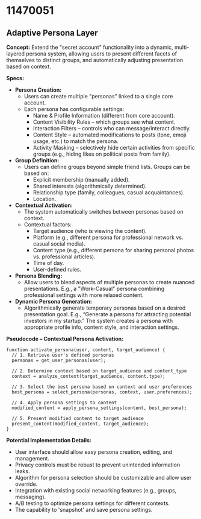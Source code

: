# 11470051

## Adaptive Persona Layer

**Concept:** Extend the "secret account" functionality into a dynamic, multi-layered persona system, allowing users to present different facets of themselves to distinct groups, and automatically adjusting presentation based on context.

**Specs:**

*   **Persona Creation:**
    *   Users can create multiple "personas" linked to a single core account.
    *   Each persona has configurable settings:
        *   Name & Profile Information (different from core account).
        *   Content Visibility Rules – which groups see what content.
        *   Interaction Filters – controls who can message/interact directly.
        *   Content Style – automated modifications to posts (tone, emoji usage, etc.) to match the persona.
        *   Activity Masking – selectively hide certain activities from specific groups (e.g., hiding likes on political posts from family).
*   **Group Definition:**
    *   Users can define groups beyond simple friend lists. Groups can be based on:
        *   Explicit membership (manually added).
        *   Shared interests (algorithmically determined).
        *   Relationship type (family, colleagues, casual acquaintances).
        *   Location.
*   **Contextual Activation:**
    *   The system automatically switches between personas based on context.
    *   Contextual factors:
        *   Target audience (who is viewing the content).
        *   Platform (e.g., different persona for professional network vs. casual social media).
        *   Content type (e.g., different persona for sharing personal photos vs. professional articles).
        *   Time of day.
        *   User-defined rules.
*   **Persona Blending:**
    *   Allow users to blend aspects of multiple personas to create nuanced presentations. E.g., a "Work-Casual" persona combining professional settings with more relaxed content.
*   **Dynamic Persona Generation:**
    *   Algorithmically generate temporary personas based on a desired presentation goal. E.g., “Generate a persona for attracting potential investors in my startup.” The system creates a persona with appropriate profile info, content style, and interaction settings.

**Pseudocode – Contextual Persona Activation:**

```
function activate_persona(user, content, target_audience) {
  // 1. Retrieve user's defined personas
  personas = get_user_personas(user);

  // 2. Determine context based on target_audience and content_type
  context = analyze_context(target_audience, content.type);

  // 3. Select the best persona based on context and user preferences
  best_persona = select_persona(personas, context, user.preferences);

  // 4. Apply persona settings to content
  modified_content = apply_persona_settings(content, best_persona);

  // 5. Present modified content to target_audience
  present_content(modified_content, target_audience);
}
```

**Potential Implementation Details:**

*   User interface should allow easy persona creation, editing, and management.
*   Privacy controls must be robust to prevent unintended information leaks.
*   Algorithm for persona selection should be customizable and allow user override.
*   Integration with existing social networking features (e.g., groups, messaging).
*   A/B testing to optimize persona settings for different contexts.
*   The capability to 'snapshot' and save persona settings.